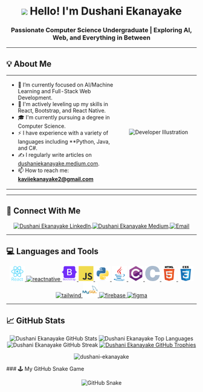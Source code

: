 <h1 align="center">
  <img src="https://media.giphy.com/media/v1.Y2lkPTc5MGI3NjExcHk3MGM2NmZoMjJ2azZkMm91eDJodmVsaTQ2MWloZWswczh0YmZ4YSZlcD12MV9naWZzX3NlYXJjaCZjdD1n/78XCFBGOlS6keY1Bil/giphy.gif" width="70px"/> 
  Hello! I'm Dushani Ekanayake
</h1>
<h3 align="center">Passionate Computer Science Undergraduate | Exploring AI, Web, and Everything in Between</h3>

---

## 💡 About Me

<table>
  <tr>
    <td width="60%">
      <ul>
        <li>🔭 I’m currently focused on AI/Machine Learning and Full-Stack Web Development.</li>
        <li>🌱 I'm actively leveling up my skills in React, Bootstrap, and React Native.</li>
        <li>🎓 I'm currently pursuing a degree in Computer Science.</li>
        <li>⚡ I have experience with a variety of languages including **Python, Java, and C#.</li>
        <li>✍️ I regularly write articles on <a href="https://dushaniekanayake.medium.com" target="_blank">dushaniekanayake.medium.com</a>.</li>
        <li>📫 How to reach me: <strong><a href="mailto:kaviiekanayake2@gmail.com">kaviiekanayake2@gmail.com</a></strong></li>
      </ul>
    </td>
    <td width="40%" align="center">
      <img src="https://media.giphy.com/media/v1.Y2lkPTc5MGI3NjExdXJnYW16MGx5dTAyc2NkZzRkbGRtNmdtc3FiMmR5N3d2ZTc0azE2ZSZlcD12MV9naWZzX3NlYXJjaCZjdD1n/KHh7jLrG6gIXBTnxsp/giphy.gif" alt="Developer Illustration" width="600" />
    </td>
  </tr>
</table>

---

## 🔗 Connect With Me

<p align="center">
  <a href="https://linkedin.com/in/dushani ekanayake" target="blank">
    <img align="center" src="https://raw.githubusercontent.com/rahuldkjain/github-profile-readme-generator/master/src/images/icons/Social/linked-in-alt.svg" alt="Dushani Ekanayake LinkedIn" height="30" width="40" />
  </a>
  <a href="https://dushaniekanayake.medium.com" target="blank">
    <img align="center" src="https://cdn.jsdelivr.net/npm/simple-icons@v11/icons/medium.svg" alt="Dushani Ekanayake Medium" height="30" width="40" />
  </a>
  <a href="mailto:kaviiekanayake2@gmail.com" target="blank">
    <img align="center" src="https://skillicons.dev/icons?i=mail" alt="Email" height="30" width="40" />
  </a>
</p>

---

## 💻 Languages and Tools

<p align="center"> 
  <a href="https://reactjs.org/" target="_blank" rel="noreferrer"> <img src="https://raw.githubusercontent.com/devicons/devicon/master/icons/react/react-original-wordmark.svg" alt="react" width="40" height="40"/> </a> 
  <a href="https://reactnative.dev/" target="_blank" rel="noreferrer"> <img src="https://reactnative.dev/img/header_logo.svg" alt="reactnative" width="40" height="40"/> </a>
  <a href="https://getbootstrap.com" target="_blank" rel="noreferrer"> <img src="https://raw.githubusercontent.com/devicons/devicon/master/icons/bootstrap/bootstrap-plain-wordmark.svg" alt="bootstrap" width="40" height="40"/> </a> 
  <a href="https://developer.mozilla.org/en-US/docs/Web/JavaScript" target="_blank" rel="noreferrer"> <img src="https://raw.githubusercontent.com/devicons/devicon/master/icons/javascript/javascript-original.svg" alt="javascript" width="40" height="40"/> </a> 
  <a href="https://www.python.org" target="_blank" rel="noreferrer"> <img src="https://raw.githubusercontent.com/devicons/devicon/master/icons/python/python-original.svg" alt="python" width="40" height="40"/> </a> 
  <a href="https://www.java.com" target="_blank" rel="noreferrer"> <img src="https://raw.githubusercontent.com/devicons/devicon/master/icons/java/java-original.svg" alt="java" width="40" height="40"/> </a> 
  <a href="https://www.w3schools.com/cs/" target="_blank" rel="noreferrer"> <img src="https://raw.githubusercontent.com/devicons/devicon/master/icons/csharp/csharp-original.svg" alt="csharp" width="40" height="40"/> </a> 
  <a href="https://www.cprogramming.com/" target="_blank" rel="noreferrer"> <img src="https://raw.githubusercontent.com/devicons/devicon/master/icons/c/c-original.svg" alt="c" width="40" height="40"/> </a> 
  <a href="https://www.w3schools.com/html/" target="_blank" rel="noreferrer"> <img src="https://raw.githubusercontent.com/devicons/devicon/master/icons/html5/html5-original-wordmark.svg" alt="html5" width="40" height="40"/> </a> 
  <a href="https://www.w3schools.com/css/" target="_blank" rel="noreferrer"> <img src="https://raw.githubusercontent.com/devicons/devicon/master/icons/css3/css3-original-wordmark.svg" alt="css3" width="40" height="40"/> </a> 
  <a href="https://tailwindcss.com/" target="_blank" rel="noreferrer"> <img src="https://www.vectorlogo.zone/logos/tailwindcss/tailwindcss-icon.svg" alt="tailwind" width="40" height="40"/> </a> 
  <a href="https://www.mysql.com/" target="_blank" rel="noreferrer"> <img src="https://raw.githubusercontent.com/devicons/devicon/master/icons/mysql/mysql-original-wordmark.svg" alt="mysql" width="40" height="40"/> </a> 
  <a href="https://firebase.google.com/" target="_blank" rel="noreferrer"> <img src="https://www.vectorlogo.zone/logos/firebase/firebase-icon.svg" alt="firebase" width="40" height="40"/> </a> 
  <a href="https://www.figma.com/" target="_blank" rel="noreferrer"> <img src="https://www.vectorlogo.zone/logos/figma/figma-icon.svg" alt="figma" width="40" height="40"/> </a> 
</p>

---

## 📈 GitHub Stats

<div align="center">
  <img src="https://github-readme-stats.vercel.app/api?username=dushani-ekanayake&show_icons=true&locale=en&theme=dark" alt="Dushani Ekanayake GitHub Stats" />
  
  <img src="https://github-readme-stats.vercel.app/api/top-langs?username=dushani-ekanayake&show_icons=true&locale=en&layout=compact&theme=dark" alt="Dushani Ekanayake Top Languages" />

  <img src="https://github-readme-streak-stats.herokuapp.com/?user=dushani-ekanayake&theme=dark" alt="Dushani Ekanayake GitHub Streak" />
  
  <a href="https://github.com/ryo-ma/github-profile-trophy">
    <img src="https://github-profile-trophy.vercel.app/?username=dushani-ekanayake&theme=dark" alt="Dushani Ekanayake GitHub Trophies" />
  </a>
</div>

<p align="center">
  <img src="https://komarev.com/ghpvc/?username=dushani-ekanayake&label=Profile%20views&color=4CAF50&style=flat" alt="dushani-ekanayake" />
</p>
### 🕹️ My GitHub Snake Game

<p align="center">
  <img src="https://raw.githubusercontent.com/dushani-ekanayake/dushani-ekanayake/output/github-snake-dark.gif" alt="GitHub Snake" style="max-width: 100%;">
</p>

